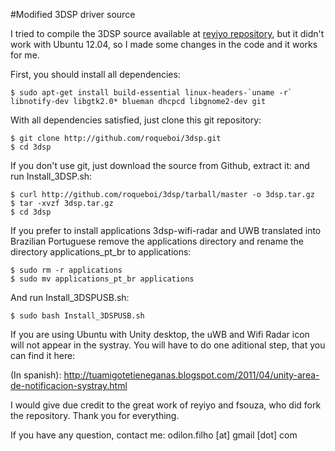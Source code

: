 #Modified 3DSP driver source

I tried to compile the 3DSP source available at [reyiyo repository](http://github.com/reyiyo/3dsp.git), but it didn't work with Ubuntu 12.04, so I made some changes in the code and it works for me.

First, you should install all dependencies:

    $ sudo apt-get install build-essential linux-headers-`uname -r` libnotify-dev libgtk2.0* blueman dhcpcd libgnome2-dev git

With all dependencies satisfied, just clone this git repository: 

    $ git clone http://github.com/roqueboi/3dsp.git
    $ cd 3dsp
    
If you don't use git, just download the source from Github, extract it: and run Install\_3DSP.sh:

    $ curl http://github.com/roqueboi/3dsp/tarball/master -o 3dsp.tar.gz
    $ tar -xvzf 3dsp.tar.gz
    $ cd 3dsp

If you prefer to install applications 3dsp-wifi-radar and UWB translated into Brazilian Portuguese remove the applications directory and rename the directory applications_pt_br to applications:
    
    $ sudo rm -r applications
    $ sudo mv applications_pt_br applications

And run Install_3DSPUSB.sh:

    $ sudo bash Install_3DSPUSB.sh

If you are using Ubuntu with Unity desktop, the uWB and Wifi Radar icon will not appear in the systray. You will have to do one aditional step, that you can find it here:

(In spanish): http://tuamigotetieneganas.blogspot.com/2011/04/unity-area-de-notificacion-systray.html

I would give due credit to the great work of reyiyo and fsouza, who did fork the repository. Thank you for everything.

If you have any question, contact me: odilon.filho [at] gmail [dot] com

